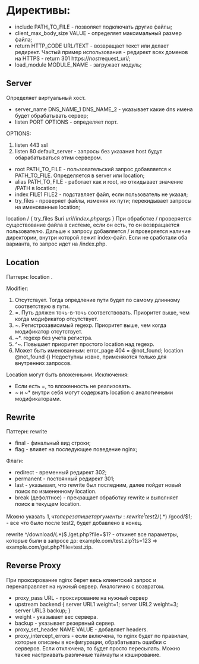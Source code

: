 # Директивы:

- include PATH_TO_FILE - позволяет подключать другие файлы;
- client_max_body_size VALUE - определяет максимальный размер файла;
- return HTTP_CODE URL/TEXT - возвращает текст или делает редирект. Частый пример использования - редирект всех доменов на HTTPS - return 301 https://$host$request_uri/;
 - load_module MODULE_NAME - загружает модуль;

## Server

Определяет виртуальный хост.

- server_name DNS_NAME_1 DNS_NAME_2 - указывает какие dns имена будет обрабатывать сервер;
- listen PORT OPTIONS - определяет порт.

OPTIONS:

1. listen 443 ssl
2. listen 80 default_server - запросы без указания host будут обарабатываться этим сервером.

- root PATH_TO_FILE - пользовательский запрос добавляется к PATH_TO_FILE. Определяется в server или location;
- alias PATH_TO_FILE - работает как и root, но откидывает значение /PATH в location;
- index FILE1 FILE2 - подставляет файл, если пользователь не указал;
- try_files - проверяет файлы, изменяя их пути; перекидывает запросы на именованные location;

location / {
    try_files $uri $uri/ /index.php$args
}
При обработке / проверяется существование файла в системе, если он есть, то он возвращается пользователю. Дальше к запросу добавляется / и проверяется наличие директории, внутри которой лежит index-файл. Если не сработали оба варианта, то запрос идет на /index.php.

## Location

Паттерн: location <modifier> <prefix>.

Modifier:

1. Отсутствует. Тогда опредление пути будет по самому длинному соответствую в пути.
2. =. Путь должен точь-в-точь соответствовать. Приоритет выше, чем когда модификатор отсутствует.
3. ~. Регистрозависимый regexp. Приоритет выше, чем когда модификатор отсутствует.
4. ~*. regexp без учета регистра.
5. ^~. Повышает приоритет простого location над regexp.
6. Может быть именованным:
error_page 404 = @not_found;
location @not_found {}
Недоступны извне, применяются только для внутренних запросов.

Location могут быть вложенными. Исключения:

- Если есть =, то вложенность не реализовать.
- ~ и ~* внутри себя могут содержать location с аналогичными модификаторами. 

## Rewrite

Паттерн: rewrite <regexp> <final> <flag>

- final - финальный вид строки;
- flag - влияет на последующее поведение nginx;

Флаги:

- redirect - временный редирект 302;
- permanent - постоянный редирект 301;
- last - указывает, что rewrite был последним, далее пойдет новый поиск по измененному location.
- break (дефолтное) - прекращает обработку rewrite и выполняет поиск в текущем location.

Можно указать $1, что перезапишет аргументы:
rewrite ^/test2/(.*)$ /good/$1; - все что было после test2, будет добавлено в конец.

rewrite ^/download/(.*)$ /get.php?file=$1? - откинет все параметры, которые были в запросе до:
example.com/test.zip?ts=123 => example.com/get.php?file=test.zip.

## Reverse Proxy

При проксирование nginx берет весь клиентский запрос и перенаправляет на нужный сервер. Аналогично с возвратом.

- proxy_pass URL - проксирование на нужный сервер
- upstream backend {
    server URL1 weight=1;
    server URL2 weight=3;
    server URL3 backup;
  }
- weight - указывает вес сервера.
- backup - указывает резервный сервер.
- proxy_set_header NAME VALUE - добавляет headers.
- proxy_intercept_errors - если включена, то nginx будет по правилам, которые описаны в конфигурации, обрабатывать ошибки с серверов. Если отключена, то будет просто пересылать.
Можно также настриавать различные таймауты и кэширование.